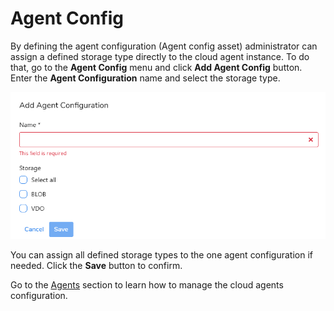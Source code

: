 # Agent Config

By defining the agent configuration \(Agent config asset\) administrator can assign a defined storage type directly to the cloud agent instance. To do that, go to the **Agent Config** menu and click **Add Agent Config** button. Enter the **Agent Configuration** name and select the storage type.

![](../../.gitbook/assets/image%20%2811%29.png)

You can assign all defined storage types to the one agent configuration if needed. Click the **Save** button to confirm.

Go to the [Agents](https://storware.gitbook.io/kodo-for-cloud-office365/administration/kodoadmin-user-guide/agents) section to learn how to manage the cloud agents configuration.

